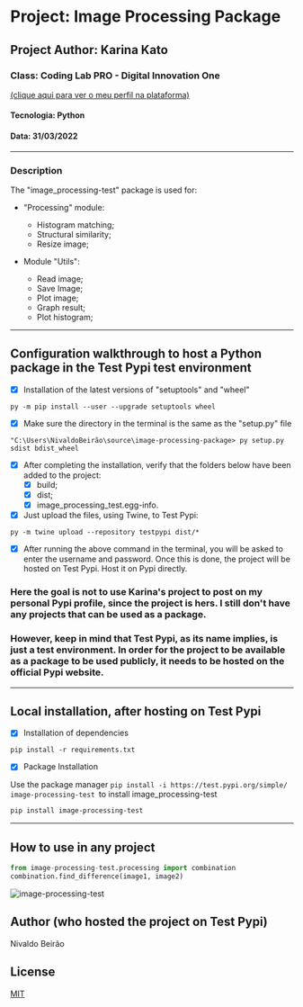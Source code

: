 # Project: Image Processing Package
## Project Author: Karina Kato
### Class: Coding Lab PRO - Digital Innovation One
[(clique aqui para ver o meu perfil na plataforma)](https://web.dio.me/users/njtsb1)
#### Tecnologia: Python
#### Data: 31/03/2022
-----------------------------------------
### Description
The "image_processing-test" package is used for:

- "Processing" module:
  - Histogram matching;
  - Structural similarity;
  - Resize image;

- Module "Utils":
  - Read image;
  - Save Image;
  - Plot image;
  - Graph result;
  - Plot histogram;
---------------------------------------------
## Configuration walkthrough to host a Python package in the Test Pypi test environment

- [x] Installation of the latest versions of "setuptools" and "wheel"

```
py -m pip install --user --upgrade setuptools wheel
```
- [x] Make sure the directory in the terminal is the same as the "setup.py" file

```
"C:\Users\NivaldoBeirão\source\image-processing-package> py setup.py sdist bdist_wheel
```

- [x] After completing the installation, verify that the folders below have been added to the project:
  - [x] build;
  - [x] dist;
  - [x] image_processing_test.egg-info.

- [x] Just upload the files, using Twine, to Test Pypi:

```
py -m twine upload --repository testpypi dist/*
```

- [x] After running the above command in the terminal, you will be asked to enter the username and password. Once this is done, the project will be hosted on Test Pypi. Host it on Pypi directly.

### Here the goal is not to use Karina's project to post on my personal Pypi profile, since the project is hers. I still don't have any projects that can be used as a package.

### However, keep in mind that Test Pypi, as its name implies, is just a test environment. In order for the project to be available as a package to be used publicly, it needs to be hosted on the official Pypi website.
-------------------------------------------------- --
## Local installation, after hosting on Test Pypi

- [x] Installation of dependencies
```
pip install -r requirements.txt
```

- [x] Package Installation

Use the package manager ```pip install -i https://test.pypi.org/simple/ image-processing-test ```to install image_processing-test

```bash
pip install image-processing-test
```
-------------------------------------------------
## How to use in any project

```python
from image-processing-test.processing import combination
combination.find_difference(image1, image2)
``` 

![image-processing-test](https://user-images.githubusercontent.com/95108889/161140179-61a7b8aa-7113-4cd7-91cc-994ab85dba68.png) 

## Author (who hosted the project on Test Pypi)
Nivaldo Beirão

## License
[MIT](https://choosealicense.com/licenses/mit/)
